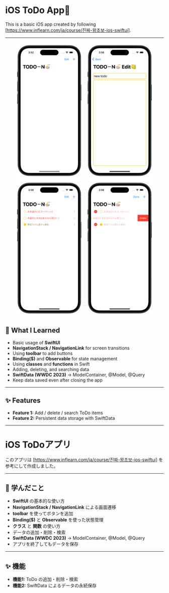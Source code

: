 

# iOS ToDo App🩵  

This is a basic iOS app created by following [https://www.inflearn.com/ja/course/진짜-왕초보-ios-swiftui].  

---

<p align="center">
  <img src="./SampleImage/Todo_1.png" width="220" />
  <img src="./SampleImage/Todo_2.png" width="220" />
  <img src="./SampleImage/Todo_3.png" width="220" />
  <img src="./SampleImage/Todo_4.png" width="220" />
</p>


## 📗 What I Learned  
- Basic usage of **SwiftUI**  
- **NavigationStack / NavigationLink** for screen transitions  
- Using **toolbar** to add buttons  
- **Binding($)** and **Observable** for state management  
- Using **classes** and **functions** in Swift  
- Adding, deleting, and searching data  
- **SwiftData (WWDC 2023)** → ModelContainer, @Model, @Query  
- Keep data saved even after closing the app  

---

## ✨ Features  
- **Feature 1:** Add / delete / search ToDo items  
- **Feature 2:** Persistent data storage with SwiftData  

---

# iOS ToDoアプリ  

このアプリは [https://www.inflearn.com/ja/course/진짜-왕초보-ios-swiftui] を参考にして作成しました。  

---

## 📙 学んだこと  
- **SwiftUI** の基本的な使い方  
- **NavigationStack / NavigationLink** による画面遷移  
- **toolbar** を使ってボタンを追加  
- **Binding($)** と **Observable** を使った状態管理  
- **クラス** と **関数** の使い方  
- データの追加・削除・検索  
- **SwiftData (WWDC 2023)** → ModelContainer, @Model, @Query  
- アプリを終了してもデータを保存  

---

## ✨ 機能  
- **機能1:** ToDo の追加・削除・検索  
- **機能2:** SwiftData によるデータの永続保存


